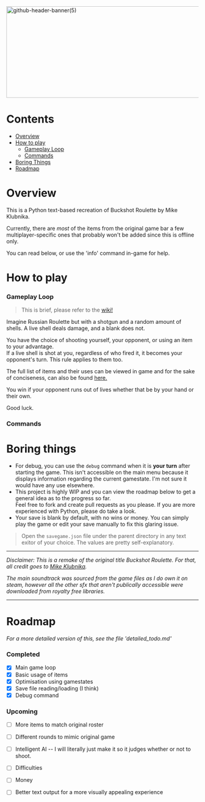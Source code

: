<img width="1200" height="240" alt="github-header-banner(5)" src="https://github.com/user-attachments/assets/eb6ded4b-bb4a-44b8-ae63-b764a4d758fd" />

# Contents

- [Overview](#overview)
- [How to play](#how-to-play)
  - [Gameplay Loop](#gameplay-loop)
  - [Commands](#commands)
- [Boring Things](#boring-things)
- [Roadmap](#roadmap)

# Overview

This is a Python text-based recreation of Buckshot Roulette by Mike Klubnika. <br/>

Currently, there are *most* of the items from the original game bar a few multiplayer-specific ones that probably won't be added since this is offline only. 

You can read below, or use the 'info' command in-game for help.

# How to play

### Gameplay Loop

> This is brief, please refer to the [wiki!](https://buckshot-roulette.fandom.com/wiki/Buckshot_Roulette)

Imagine Russian Roulette but with a shotgun and a random amount of shells. A live shell deals damage, and a blank does not.

You have the choice of shooting yourself, your opponent, or using an item to your advantage.<br/>
If a live shell is shot at you, regardless of who fired it, it becomes your opponent's turn. This rule applies to them too.

The full list of items and their uses can be viewed in game and for the sake of conciseness, can also be found [here.](https://buckshot-roulette.fandom.com/wiki/Category:Items)

You win if your opponent runs out of lives whether that be by your hand or their own.

Good luck.

### Commands



# Boring things

- For debug, you can use the `debug` command when it is **your turn** after starting the game. This isn't accessible on the main menu because it displays information regarding the current gamestate. I'm not sure it would have any use elsewhere.
- This project is highly WIP and you can view the roadmap below to get a general idea as to the progress so far. <br/>
Feel free to fork and create pull requests as you please. If you are more experienced with Python, please do take a look. <br/>
- Your save is blank by default, with no wins or money. You can simply play the game or edit your save manually to fix this glaring issue.

> Open the `savegame.json` file under the parent directory in any text exitor of your choice. The values are pretty self-explanatory.

------

*Disclaimer: This is a remake of the original title Buckshot Roulette. For that, all credit goes to [Mike Klubnika](https://mikeklubnika.com/).*

*The main soundtrack was sourced from the game files as I do own it on steam, however all the other sfx that aren't publically accessible were downloaded from royalty free libraries.*
<br/>

------

# Roadmap
*For a more detailed version of this, see the file 'detailed_todo.md'*


### Completed

- [x] Main game loop
- [x] Basic usage of items
- [x] Optimisation using gamestates
- [x] Save file reading/loading (I think)
- [X] Debug command

### Upcoming

- [ ] More items to match original roster
- [ ] Different rounds to mimic original game
- [ ] Intelligent AI -- I will literally just make it so it judges whether or not to shoot.
- [ ] Difficulties
- [ ] Money
- [ ] Better text output for a more visually appealing experience


